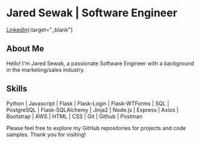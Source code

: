 # Jared Sewak | Software Engineer

[LinkedIn](https://www.linkedin.com/in/jaredsewak/){:target="_blank"}

## About Me

Hello! I'm Jared Sewak, a passionate Software Engineer with a background in the marketing/sales industry.

## Skills

Python | Javascript | Flask | Flask-Login | Flask-WTForms | SQL | PostgreSQL | Flask-SQLAlchemy | Jinja2 | Node.js | Express | Axios | Bootstrap | AWS | HTML | CSS | Git | Github | Postman

Please feel free to explore my GitHub repositories for projects and code samples. Thank you for visiting!
